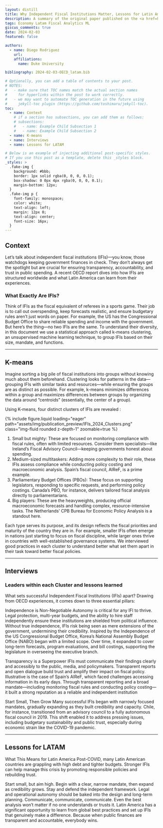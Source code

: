 ```yaml
---
layout: distill
title: Why Independent Fiscal Institutions Matter, Lessons for Latin America
description: A summary of the original paper published on the <a href=https://www.oecd-ilibrary.org/economics/independent-fiscal-institutions_cbeaa057-en>OECD</a>
tags: Economy Latam Fiscal Analytics ML
giscus_comments: true
date: 2024-02-03
featured: false

authors:
  - name: Diego Rodriguez
    url:
    affiliations:
      name: Duke University

bibliography: 2024-02-03-OECD_latam.bib

# Optionally, you can add a table of contents to your post.
# NOTES:
#   - make sure that TOC names match the actual section names
#     for hyperlinks within the post to work correctly.
#   - we may want to automate TOC generation in the future using
#     jekyll-toc plugin (https://github.com/toshimaru/jekyll-toc).
toc:
  - name: Context
    # if a section has subsections, you can add them as follows:
    # subsections:
    #   - name: Example Child Subsection 1
    #   - name: Example Child Subsection 2
  - name: K-means
  - name: Interviews
  - name: Lessons for LATAM

# Below is an example of injecting additional post-specific styles.
# If you use this post as a template, delete this _styles block.
_styles: >
  .fake-img {
    background: #bbb;
    border: 1px solid rgba(0, 0, 0, 0.1);
    box-shadow: 0 0px 4px rgba(0, 0, 0, 0.1);
    margin-bottom: 12px;
  }
  .fake-img p {
    font-family: monospace;
    color: white;
    text-align: left;
    margin: 12px 0;
    text-align: center;
    font-size: 16px;
  }
---
```


## Context

Let’s talk about independent fiscal institutions (IFIs)—you know, those watchdogs keeping government finances in check. They don’t always get the spotlight but are crucial for ensuring transparency, accountability, and trust in public spending. A recent OECD report dives into how IFIs are structured worldwide and what Latin America can learn from their experiences.

### What Exactly Are IFIs?

Think of IFIs as the fiscal equivalent of referees in a sports game. Their job is to call out overspending, keep forecasts realistic, and ensure budgetary rules aren’t just words on paper. For example, the US has the Congressional Budget Office to share reliable spending and income with the government. But here’s the thing—no two IFIs are the same. To understand their diversity, in this document we use a statistical approach called k-means clustering, an unsupervised machine learning technique, to group IFIs based on their size, mandate, and functions.

---

## K-means

Imagine sorting a big pile of fiscal institutions into groups without knowing much about them beforehand. Clustering looks for patterns in the data—grouping IFIs with similar tasks and resources—while ensuring the groups are as distinct as possible. For example, k-means minimizes differences within a group and maximizes differences between groups by organizing the data around “centroids” (essentially, the center of a group).

Using K-means, four distinct clusters of IFIs are revealed :

{% include figure.liquid loading="eager" path="assets/img/publication_preview/IFIs_2024_Clusters.png" class="img-fluid rounded z-depth-1" zoomable=true %}

1. Small but mighty: These are focused on monitoring compliance with fiscal rules, often with limited resources. Consider them specialists—like Ireland’s Fiscal Advisory Council—keeping governments honest about spending.
2. Medium-sized multitaskers: Adding more complexity to their role, these IFIs assess compliance while conducting policy costing and macroeconomic analysis. Spain’s fiscal council, AIReF, is a prime example.
3. Parliamentary Budget Offices (PBOs): These focus on supporting legislators, responding to specific requests, and performing policy costings. Canada’s PBO, for instance, delivers tailored fiscal analysis directly to parliamentarians.
4. Big players: These are the heavyweights, producing official macroeconomic forecasts and handling complex, resource-intensive tasks. The Netherlands’ CPB Bureau for Economic Policy Analysis is a standout here.

Each type serves its purpose, and its design reflects the fiscal priorities and maturity of the country they are in. For example, smaller IFIs often emerge in nations just starting to focus on fiscal discipline, while larger ones thrive in countries with well-established governance systems. We interviewed good practices in each cluster to understand better what set them apart in their task toward better fiscal policies.

---

## Interviews

### Leaders within each Cluster and lessons learned

What sets successful Independent Fiscal Institutions (IFIs) apart? Drawing from OECD experiences, it comes down to three essential pillars:

Independence is Non-Negotiable
Autonomy is critical for any IFI to thrive. Legal protection, multi-year budgets, and the ability to hire staff independently ensure these institutions are shielded from political influence. Without true independence, IFIs risk being seen as mere extensions of the government, undermining their credibility. Inspired by the Independence of the US Congressional Budget Office, Korea’s National Assembly Budget Office (NABO) began with a limited scope. Over time, it expanded to cover long-term forecasts, program evaluations, and bill costings, supporting the legislature in overseeing the executive branch.

Transparency is a Superpower
IFIs must communicate their findings clearly and accessibly to the public, media, and policymakers. Transparent reports and open dialogue build trust and amplify their impact on fiscal policy. Illustrative is the case of Spain’s AIReF, which faced challenges accessing information in its early days. Through transparent reporting and a broad mandate—including monitoring fiscal rules and conducting policy costing—it built a strong reputation as a reliable and independent institution

Start Small, Then Grow
Many successful IFIs began with narrowly focused mandates, gradually expanding as they built credibility and capacity. Chile, for instance, transitioned from an advisory council to a fully autonomous fiscal council in 2019. This shift enabled it to address pressing issues, including budgetary sustainability and public trust, especially during economic strain like the COVID-19 pandemic.

---

## Lessons for LATAM

What This Means for Latin America
Post-COVID, many Latin American countries are grappling with high debt and tighter budgets. Stronger IFIs can help manage this crisis by promoting responsible policies and rebuilding trust.

Start small, but aim high. Begin with a clear, narrow mandate, then expand as credibility grows. Stay and defend the independent framework. Legal and operational autonomy should be baked into the design and long-term planning. Communicate, communicate, communicate. Even the best analysis won’t matter if no one understands or trusts it. Latin America has a significant opportunity to learn from global best practices and set up IFIs that genuinely make a difference. Because when public finances are transparent and accountable, everybody wins.
